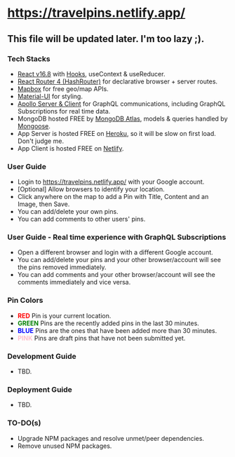 <h1><a href="https://travelpins.netlify.app/">https://travelpins.netlify.app/</a></h1>

## This file will be updated later. I'm too lazy ;).

### Tech Stacks

-   [React v16.8](https://facebook.github.io/react/) with [Hooks](https://reactjs.org/docs/hooks-intro.html), useContext & useReducer.
-   [React Router 4 (HashRouter)](https://reacttraining.com/react-router/) for declarative browser + server routes.
-   [Mapbox](https://www.mapbox.com/) for free geo/map APIs.
-   [Material-UI](https://material-ui.com/) for styling.
-   [Apollo Server & Client](https://www.apollographql.com/docs/react/) for GraphQL communications, including GraphQL Subscriptions for real time data.
-   MongoDB hosted FREE by [MongoDB Atlas](https://www.mongodb.com/cloud/atlas), models & queries handled by [Mongoose](https://mongoosejs.com/).
-   App Server is hosted FREE on [Heroku](https://heroku.com/), so it will be slow on first load. Don't judge me.
-   App Client is hosted FREE on [Netlify](https://www.netlify.com/).

### User Guide

-   Login to https://travelpins.netlify.app/ with your Google account.
-   [Optional] Allow browsers to identify your location.
-   Click anywhere on the map to add a Pin with Title, Content and an Image, then Save.
-   You can add/delete your own pins.
-   You can add comments to other users' pins.

### User Guide - Real time experience with GraphQL Subscriptions

-   Open a different browser and login with a different Google account.
-   You can add/delete your pins and your other browser/account will see the pins removed immediately.
-   You can add comments and your other browser/account will see the comments immediately and vice versa.

### Pin Colors

-   <span style="font-weight:bold;color:red;">RED</span> Pin is your current location.
-   <span style="font-weight:bold;color:green;">GREEN</span> Pins are the recently added pins in the last 30 minutes.
-   <span style="font-weight:bold;color:blue;">BLUE</span> Pins are the ones that have been added more than 30 minutes.
-   <span style="font-weight:bold;color:pink;">PINK</span> Pins are draft pins that have not been submitted yet.

### Development Guide

-   TBD.

### Deployment Guide

-   TBD.

### TO-DO(s)

-   Upgrade NPM packages and resolve unmet/peer dependencies.
-   Remove unused NPM packages.

